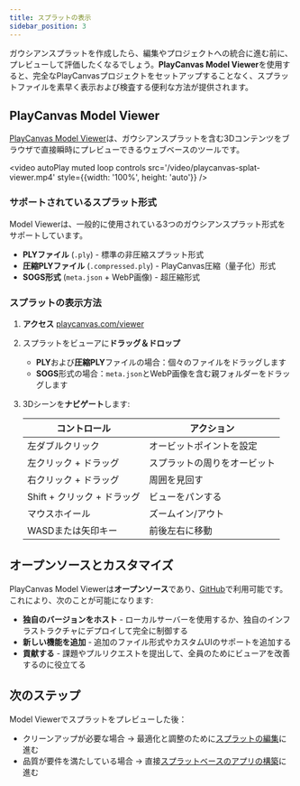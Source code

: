 ```yaml
---
title: スプラットの表示
sidebar_position: 3
---
```


ガウシアンスプラットを作成したら、編集やプロジェクトへの統合に進む前に、プレビューして評価したくなるでしょう。**PlayCanvas Model Viewer**を使用すると、完全なPlayCanvasプロジェクトをセットアップすることなく、スプラットファイルを素早く表示および検査する便利な方法が提供されます。

## PlayCanvas Model Viewer

[PlayCanvas Model Viewer](https://playcanvas.com/viewer)は、ガウシアンスプラットを含む3Dコンテンツをブラウザで直接瞬時にプレビューできるウェブベースのツールです。

<video autoPlay muted loop controls src='/video/playcanvas-splat-viewer.mp4' style={{width: '100%', height: 'auto'}} />

### サポートされているスプラット形式

Model Viewerは、一般的に使用されている3つのガウシアンスプラット形式をサポートしています。

- **PLYファイル** (`.ply`) - 標準の非圧縮スプラット形式
- **圧縮PLYファイル** (`.compressed.ply`) - PlayCanvas圧縮（量子化）形式
- **SOGS形式** (`meta.json` + WebP画像) - 超圧縮形式

### スプラットの表示方法

1. **アクセス** [playcanvas.com/viewer](https://playcanvas.com/viewer)
2. スプラットをビューアに**ドラッグ＆ドロップ**
    - **PLY**および**圧縮PLY**ファイルの場合：個々のファイルをドラッグします
    - **SOGS**形式の場合：`meta.json`とWebP画像を含む親フォルダーをドラッグします
3. 3Dシーンを**ナビゲート**します:

    | コントロール | アクション |
    |--------------|------------|
    | 左ダブルクリック | オービットポイントを設定 |
    | 左クリック + ドラッグ | スプラットの周りをオービット |
    | 右クリック + ドラッグ | 周囲を見回す |
    | Shift + クリック + ドラッグ | ビューをパンする |
    | マウスホイール | ズームイン/アウト |
    | WASDまたは矢印キー | 前後左右に移動 |

## オープンソースとカスタマイズ

PlayCanvas Model Viewerは**オープンソース**であり、[GitHub](https://github.com/playcanvas/model-viewer)で利用可能です。これにより、次のことが可能になります:

- **独自のバージョンをホスト** - ローカルサーバーを使用するか、独自のインフラストラクチャにデプロイして完全に制御する
- **新しい機能を追加** - 追加のファイル形式やカスタムUIのサポートを追加する
- **貢献する** - 課題やプルリクエストを提出して、全員のためにビューアを改善するのに役立てる

## 次のステップ

Model Viewerでスプラットをプレビューした後：

- クリーンアップが必要な場合 → 最適化と調整のために[スプラットの編集](../editing)に進む
- 品質が要件を満たしている場合 → 直接[スプラットベースのアプリの構築](../building)に進む
